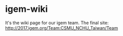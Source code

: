 # igem-wiki
It's the wiki page for our igem team.
The final site: http://2017.igem.org/Team:CSMU_NCHU_Taiwan/Team
